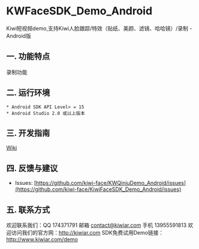 # KWFaceSDK_Demo_Android

Kiwi短视频demo,支持Kiwi人脸跟踪/特效（贴纸、美颜、滤镜、哈哈镜）/录制 - Android版                                                                                                                                                                                                                                                                                                                                                                                                                                                                                                                                                   

## 一. 功能特点

录制功能                                                                                                                                                                                                                                                                         

## 二. 运行环境

```
* Android SDK API Level> = 15
* Android Studio 2.0 或以上版本
```

## 三. 开发指南

 [Wiki](https://github.com/kiwi-face/KiwiFaceSDK_Demo_Android/blob/master/docs/android-dev-instruction.md)                                                                                                                                                                                                                         

## 四. 反馈与建议

- Issues: [https://github.com/kiwi-face/KWQiniuDemo_Android/issues](https://github.com/kiwi-face/KiwiFaceSDK_Demo_Android/issues)


## 五. 联系方式

欢迎联系我们：QQ 174371791 邮箱  contact@kiwiar.com  手机 13955591813
欢迎访问我们的官方网：http://kiwiar.com
SDK免费试用Demo链接：http://www.kiwiar.com/demo





